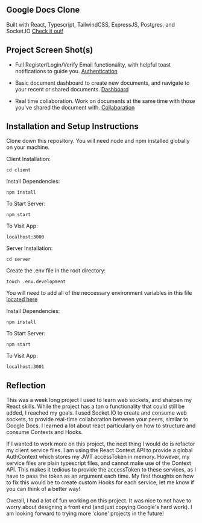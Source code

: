 ## Google Docs Clone

Built with React, Typescript, TailwindCSS, ExpressJS, Postgres, and Socket.IO
[Check it out!](https://docs.noahgothacked.com)

## Project Screen Shot(s)

- Full Register/Login/Verify Email functionality, with helpful toast notifications to guide you.
  [Authentication](client/screenshots/authentication.png)

- Basic document dashboard to create new documents, and navigate to your recent or shared documents.
  [Dashboard](client/screenshots/home.png)

- Real time collaboration. Work on documents at the same time with those you've shared the document with.
  [Collaboration](client/screenshots/collaboration.png)

## Installation and Setup Instructions

Clone down this repository. You will need node and npm installed globally on your machine.

Client Installation:

`cd client`

Install Dependencies:

`npm install`

To Start Server:

`npm start`

To Visit App:

`localhost:3000`

Server Installation:

`cd server`

Create the .env file in the root directory:

`touch .env.development`

You will need to add all of the neccessary environment variables in this file [located here](server/src/config/env.config.ts)

Install Dependencies:

`npm install`

To Start Server:

`npm start`

To Visit App:

`localhost:3001`

## Reflection

This was a week long project I used to learn web sockets, and sharpen my React skills. While the project has a ton o functionality that could still be added, I reached my goals. I used Socket.IO to create and consume web sockets, to provide real-time collaboration between your peers, similar to Google Docs. I learned a lot about react particularly on how to structure and consume Contexts and Hooks.

If I wanted to work more on this project, the next thing I would do is refactor my client service files. I am using the React Context API to provide a global AuthContext which stores my JWT accessToken in memory. However, my service files are plain typescript files, and cannot make use of the Context API. This makes it tedious to provide the accessToken to these services, as I have to pass the token as an argument each time. My first thoughts on how to fix this would be to create custom Hooks for each service, let me know if you can think of a better way!

Overall, I had a lot of fun working on this project. It was nice to not have to worry about designing a front end (and just copying Google's hard work). I am looking forward to trying more 'clone' projects in the future!

